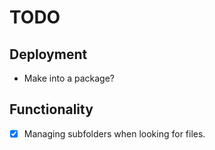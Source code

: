 # TODO

## Deployment

* Make into a package?

## Functionality

- [x] Managing subfolders when looking for files.
